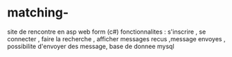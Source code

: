 # matching-
site de rencontre   en asp web form (c#)  fonctionnalites : s'inscrire , se connecter , faire la recherche , afficher messages recus ,message envoyes , possibilite d'envoyer des message,  base de donnee mysql 

